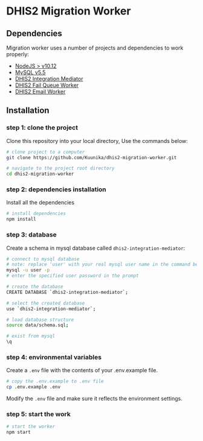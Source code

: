 # DHIS2 Migration Worker

## Dependencies

Migration worker uses a number of projects and dependencies to work properly:

- [NodeJS > v10.12](https://nodejs.org/en/download/ "node")
- [MySQL v5.5](https://dev.mysql.com/downloads/mysql/ "mysql")
- [DHIS2 Integration Mediator](https://github.com/BaobabHealthTrust/dhis2-integration-mediator)
- [DHIS2 Fail Queue Worker](https://github.com/Kuunika/dhis2-fail-queue-worker)
- [DHIS2 Email Worker](https://github.com/Kuunika/dhis2-email-worker)

## Installation

### step 1: clone the project

Clone this repository into your local directory, Use the commands below:

```sh
# clone project to a computer
git clone https://github.com/Kuunika/dhis2-migration-worker.git

# navigate to the project root directory
cd dhis2-migration-worker
```

### step 2: dependencies installation

Install all the dependencies

```sh
# install dependencies
npm install
```

### step 3: database

Create a schema in mysql database called `dhis2-integration-mediator`:

```sh
# connect to mysql database
# note: replace 'user' with your real mysql user name in the command bellow
mysql -u user -p
# enter the specified user password in the prompt

# create the database
CREATE DATABASE `dhis2-integration-mediator`;

# select the created database
use `dhis2-integration-mediator`;

# load database structure
source data/schema.sql;

# exist from mysql
\q
```

### step 4: environmental variables

Create a `.env` file with the contents of your .env.example file.

```sh
# copy the .env.example to .env file
cp .env.example .env
```

Modify the `.env` file and make sure it reflects the environment settings.

### step 5: start the work

```sh
# start the worker
npm start
```
